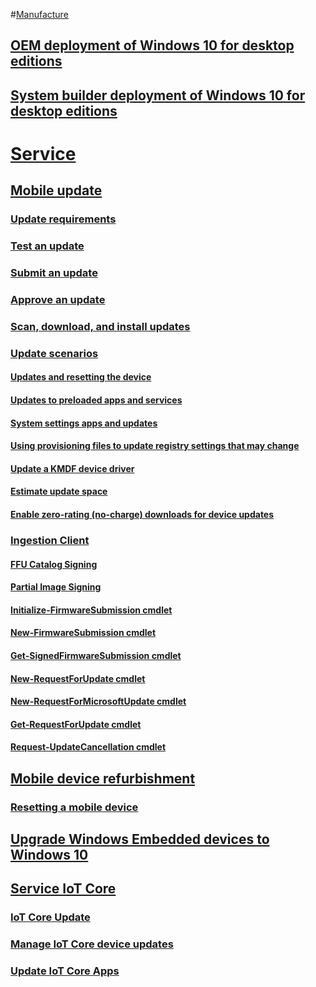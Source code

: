 #[Manufacture](manufacture/index.md)
## [OEM deployment of Windows 10 for desktop editions](manufacture/sxs/oem-deployment-of-windows-10-for-desktop-editions.md)
## [System builder deployment of Windows 10 for desktop editions](manufacture/sxs/system-builder-deployment-of-windows-10-for-desktop-editions.md)









# [Service](service/index.md)

## [Mobile update](service/mobile-update/update.md)
### [Update requirements](service/mobile-update/update-requirements.md)
### [Test an update](service/mobile-update/test-an-update.md)
### [Submit an update](service/mobile-update/submit-an-update.md)
### [Approve an update](service/mobile-update/approve-an-update.md)
### [Scan, download, and install updates](service/mobile-update/scan--download--and-install-updates.md)
### [Update scenarios](service/mobile-update/update-scenarios.md)
#### [Updates and resetting the device](service/mobile-update/updates-and-resetting-the-phone.md)
#### [Updates to preloaded apps and services](service/mobile-update/updates-to-preloaded-apps-and-services.md)
#### [System settings apps and updates](service/mobile-update/system-settings-apps-and-updates.md)
#### [Using provisioning files to update registry settings that may change](service/mobile-update/using-provisioning-files-to-update-registry-settings-that-may-change.md)
#### [Update a KMDF device driver](service/mobile-update/update-a-kmdf-device-driver.md)
#### [Estimate update space](service/mobile-update/estimate-update-space.md)
#### [Enable zero-rating (no-charge) downloads for device updates](service/mobile-update/enable-zero-rating--no-charge--downloads-for-device-updates.md)
### [Ingestion Client](service/mobile-update/ingestion-client-for-windows-phone.md)
#### [FFU Catalog Signing](service/mobile-update/ffu-catalog-signing.md)
#### [Partial Image Signing](service/mobile-update/partial-image-signing.md)
#### [Initialize-FirmwareSubmission cmdlet](service/mobile-update/initialize-firmwaresubmission-cmdlet.md)
#### [New-FirmwareSubmission cmdlet](service/mobile-update/new-firmwaresubmission-cmdlet.md)
#### [Get-SignedFirmwareSubmission cmdlet](service/mobile-update/get-signedfirmwaresubmission-cmdlet.md)
#### [New-RequestForUpdate cmdlet](service/mobile-update/new-requestforupdate-cmdlet.md)
#### [New-RequestForMicrosoftUpdate cmdlet](service/mobile-update/new-requestformicrosoftupdate-cmdlet.md)
#### [Get-RequestForUpdate cmdlet](service/mobile-update/get-requestforupdate-cmdlet.md)
#### [Request-UpdateCancellation cmdlet](service/mobile-update/request-updatecancellation.md)

## [Mobile device refurbishment](service/refurbish/refurbish-a-mobile-device-portal.md)
### [Resetting a mobile device](service/refurbish/resetting-the-phone.md)
## [Upgrade Windows Embedded devices to Windows 10](service/refurbish/upgrade-windows-embedded-devices-to-windows-10.md)

## [Service IoT Core](service/iot/iot-core-servicing-portal.md)
### [IoT Core Update](service/iot/iot-core-update.md)
### [Manage IoT Core device updates](service/iot/managing-iot-device-update.md)
### [Update IoT Core Apps](service/iot/updating-iot-core-apps.md)